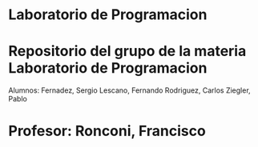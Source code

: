 Laboratorio de Programacion
===========

Repositorio del grupo de la materia Laboratorio de Programacion
============================

Alumnos:
Fernadez, Sergio
Lescano, Fernando
Rodriguez, Carlos
Ziegler, Pablo


Profesor: Ronconi, Francisco
=============================
